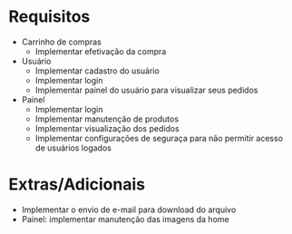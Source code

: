 # Requisitos
- Carrinho de compras
    - Implementar efetivação da compra
- Usuário
    - Implementar cadastro do usuário
    - Implementar login
    - Implementar painel do usuário para visualizar seus pedidos
- Painel
    - Implementar login
    - Implementar manutenção de produtos
    - Implementar visualização dos pedidos
    - Implementar configurações de seguraça para não permitir acesso de usuários logados

# Extras/Adicionais
- Implementar o envio de e-mail para download do arquivo
- Painel: implementar manutenção das imagens da home